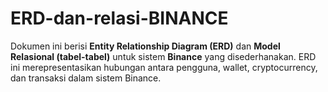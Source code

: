 # ERD-dan-relasi-BINANCE
Dokumen ini berisi **Entity Relationship Diagram (ERD)** dan **Model Relasional (tabel-tabel)** untuk sistem **Binance** yang disederhanakan. ERD ini merepresentasikan hubungan antara pengguna, wallet, cryptocurrency, dan transaksi dalam sistem Binance.
